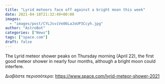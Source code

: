 ```yaml
---
title: "Lyrid meteors face off against a bright moon this week"
date: 2021-04-18T21:32:49+00:00
images:
  - "images/post/CYLJsviVe86LaJoUP3Ccyh.jpg"
author: "AstroBot"
categories: ["News"]
tags: ["space.com"]
draft: false
---
```


The Lyrid meteor shower peaks on Thursday morning (April 22), the first good meteor shower in nearly four months, although a bright moon could interfere. 

Διαβάστε περισσότερα: https://www.space.com/lyrid-meteor-shower-2021
